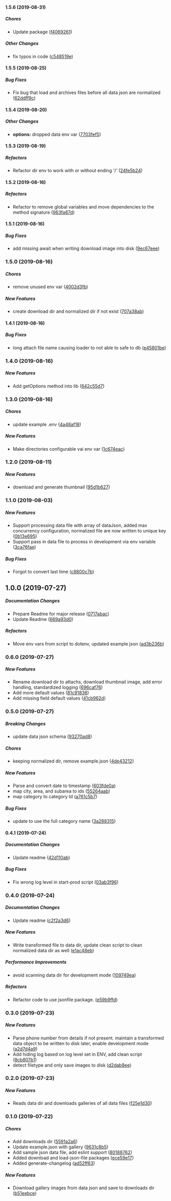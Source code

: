 #### 1.5.6 (2019-08-31)

##### Chores

*  Update package ([f4069261](https://github.com/wchen02/normalizer/commit/f4069261e3e584c3e9de715f9305235e37842ffc))

##### Other Changes

*  fix typos in code ([c548519e](https://github.com/wchen02/normalizer/commit/c548519e83fe1f59f8061c527392114a94e7c858))

#### 1.5.5 (2019-08-25)

##### Bug Fixes

*  Fix bug that load and archives files before all data json are normalized ([62ddff9c](https://github.com/wchen02/normalizer/commit/62ddff9cf122541d0230e3a3fa896636713ea309))

#### 1.5.4 (2019-08-20)

##### Other Changes

* **options:**  dropped data env var ([7703fef5](https://github.com/wchen02/normalizer/commit/7703fef560f4997bbb61c325ad4394c8cb7fbff1))

#### 1.5.3 (2019-08-19)

##### Refactors

*  Refactor dir env to work with or without ending '/' ([24fe5b24](https://github.com/wchen02/normalizer/commit/24fe5b2422cfa508b8ccb6a064d46e9696c260fe))

#### 1.5.2 (2019-08-16)

##### Refactors

*  Refactor to remove global variables and move dependencies to the method signature ([963fa87d](https://github.com/wchen02/normalizer/commit/963fa87d7b5cec36dd674747be53fd48ab645448))

#### 1.5.1 (2019-08-16)

##### Bug Fixes

*  add missing await when writing download image into disk ([9ec67eee](https://github.com/wchen02/normalizer/commit/9ec67eeec31c18be39736fc02dc4fed4f2b13dd8))

### 1.5.0 (2019-08-16)

##### Chores

*  remove unused env var ([4002d3fb](https://github.com/wchen02/normalizer/commit/4002d3fb8983bb1da0905b1eac24e2a733af5f03))

##### New Features

*  create download dir and normalized dir if not exist ([707a38ab](https://github.com/wchen02/normalizer/commit/707a38abceca8e612f4a14439998348c9099c16c))

#### 1.4.1 (2019-08-16)

##### Bug Fixes

*  long attach file name causing loader to not able to safe to db ([e45801be](https://github.com/wchen02/normalizer/commit/e45801be983c1eb5a1fbed43ec20287ca6ed6744))

### 1.4.0 (2019-08-16)

##### New Features

*  Add getOptions method into lib ([642c55d7](https://github.com/wchen02/normalizer/commit/642c55d7e3e95682a94bd96ef2b95ff38225ae39))

### 1.3.0 (2019-08-16)

##### Chores

*  update example .env ([4a48af18](https://github.com/wchen02/normalizer/commit/4a48af18fda1af9e3edb189dba48610cab4acb94))

##### New Features

*  Make directories configurable vai env var ([1c674eac](https://github.com/wchen02/normalizer/commit/1c674eacac02f185d66cc2c922e0ba6986a0de17))

### 1.2.0 (2019-08-11)

##### New Features

*  download and generate thumbnail ([95d1b627](https://github.com/wchen02/normalizer/commit/95d1b6272c461470d6fa4039164122d8d698d596))

### 1.1.0 (2019-08-03)

##### New Features

*  Support processing data file with array of dataJson, added max concurrency configuration, normalized file are now written to unique key ([0b13e695](https://github.com/wchen02/normalizer/commit/0b13e695c2f4560f3ddc2a73a767a1a5d5fe36d7))
*  Support pass in data file to process in development via env variable ([3ca76fae](https://github.com/wchen02/normalizer/commit/3ca76fae7a4bb2b78adefd0793941300b47c9611))

##### Bug Fixes

*  Forgot to convert last time ([c8800c7b](https://github.com/wchen02/normalizer/commit/c8800c7be519e5ac834779dc5a01cf95374739fa))

## 1.0.0 (2019-07-27)

##### Documentation Changes

*  Prepare Readme for major release ([0717abac](https://github.com/wchen02/normalizer/commit/0717abac6a17393ef2a7a398386af77f09d9d470))
*  Update Readme ([669a93d0](https://github.com/wchen02/normalizer/commit/669a93d0b1b4e4284af47381d2438068ebc31dd2))

##### Refactors

*  Move env vars from script to dotenv, updated example json ([ad3b236b](https://github.com/wchen02/normalizer/commit/ad3b236b9d636ca3a792d506c87346f1f1ce1343))

### 0.6.0 (2019-07-27)

##### New Features

*  Rename download dir to attachs, download thumbnail image, add error handling, standardized logging ([696caf76](https://github.com/wchen02/normalizer/commit/696caf76baea76a9fc43b091e9c0dd642482fdeb))
*  Add more default values ([81c91836](https://github.com/wchen02/normalizer/commit/81c91836af2812a57dc5245d93361b0e2c08965f))
*  Add missing field default values ([41cb962d](https://github.com/wchen02/normalizer/commit/41cb962d8a8cb3beb4c5e383f9c1c67d3eed77a7))

### 0.5.0 (2019-07-27)

##### Breaking Changes

*  update data json schema ([93270ad8](https://github.com/wchen02/normalizer/commit/93270ad828f0fd1d0821f70440e7d4c223c748bb))

##### Chores

*  keeping normalized dir, remove example.json ([4de43212](https://github.com/wchen02/normalizer/commit/4de43212d91989b52a869f649d71a73139d5171c))

##### New Features

*  Parse and convert date to timestamp ([603fde0a](https://github.com/wchen02/normalizer/commit/603fde0a710b6637f31ef1eb9e95f91b91180822))
*  map city, area, and subarea to ids ([55264aab](https://github.com/wchen02/normalizer/commit/55264aabe4fa024849a95c934a2b26a2e7a861fb))
*  map category to category Id ([a761c5b7](https://github.com/wchen02/normalizer/commit/a761c5b795bca5fe30fd00062ebc9dc89296adee))

##### Bug Fixes

*  update to use the full category name ([3a288315](https://github.com/wchen02/normalizer/commit/3a2883150d5c34a36c0d5fc1408e28eba93b5525))

#### 0.4.1 (2019-07-24)

##### Documentation Changes

*  Update readme ([42d110ab](https://github.com/wchen02/normalizer/commit/42d110abfbccc223744d3c7b638f29b10141aa95))

##### Bug Fixes

*  Fix wrong log level in start-prod script ([03ab3f96](https://github.com/wchen02/normalizer/commit/03ab3f96131a85169a1b243d2b8afeaf2bd45cf1))

### 0.4.0 (2019-07-24)

##### Documentation Changes

*  Update readme ([c2f2a3d6](https://github.com/wchen02/normalizer/commit/c2f2a3d6ec1960a459490b1cac181b2e163a4b5f))

##### New Features

*  Write transformed file to data dir, update clean script to clean normalized data dir as well ([e1ac48eb](https://github.com/wchen02/normalizer/commit/e1ac48eb264ac85941f16dfc6dabd420c382fd81))

##### Performance Improvements

*  avoid scanning data dir for development mode ([109749ea](https://github.com/wchen02/normalizer/commit/109749eaeacca188b6e45919ebaca6c4fe5bdc63))

##### Refactors

*  Refactor code to use jsonfile package. ([e59b9ffd](https://github.com/wchen02/normalizer/commit/e59b9ffde62da89f870a0313fd9fdc171791c7c6))

### 0.3.0 (2019-07-23)

##### New Features

*  Parse phone number from details if not present. maintain a transformed data object to be written to disk later, enable development mode ([a2d7d4a9](https://github.com/wchen02/normalizer/commit/a2d7d4a9cd7064120c4f81f201da2b82487ae153))
*  Add hiding log based on log level set in ENV, add clean script ([8cb807b1](https://github.com/wchen02/normalizer/commit/8cb807b18fdd6240a313ba696fa21b00a05aff52))
*  detect filetype and only save images to disk ([d2dab8ee](https://github.com/wchen02/normalizer/commit/d2dab8ee9f7385f83425cef08a100c956abc3b13))

### 0.2.0 (2019-07-23)

##### New Features

*  Reads data dir and downloads galleries of all data files ([f25e1d30](https://github.com/wchen02/normalizer/commit/f25e1d3092c528b5ef15486a7037a8d668884690))

### 0.1.0 (2019-07-22)

##### Chores

*  Add downloads dir ([5591a2a6](https://github.com/wchen02/normalizer/commit/5591a2a67a8e72cc4c1a34b704d7fe5745796e8b))
*  Update example.json with gallery ([9631c8b5](https://github.com/wchen02/normalizer/commit/9631c8b5575de73d00d27e34fa32d40544a62f71))
*  Add sample json data file, add eslint support ([80188762](https://github.com/wchen02/normalizer/commit/80188762deeeb9c8174c8079b9d1bdd6f6453330))
*  Added download and load-json-file packages ([ece59e17](https://github.com/wchen02/normalizer/commit/ece59e17708ac8d537b805c15f4b989480a469e1))
*  Added generate-changelog ([ad52ff63](https://github.com/wchen02/normalizer/commit/ad52ff6314a2122fb891371a67d10e7be12c049a))

##### New Features

*  Download gallery images from data json and save to downloads dir ([b51eebce](https://github.com/wchen02/normalizer/commit/b51eebce857a88713c9826ff64cf6610690cdb81))

